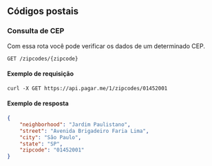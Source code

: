 ## Códigos postais

### Consulta de CEP

Com essa rota você pode verificar os dados de um determinado CEP.

```endpoint
GET /zipcodes/{zipcode}
```

#### Exemplo de requisição

```curl
curl -X GET https://api.pagar.me/1/zipcodes/01452001
```

#### Exemplo de resposta

```json
{
    "neighborhood": "Jardim Paulistano",
    "street": "Avenida Brigadeiro Faria Lima",
    "city": "São Paulo",
    "state": "SP",
    "zipcode": "01452001"
}
```
